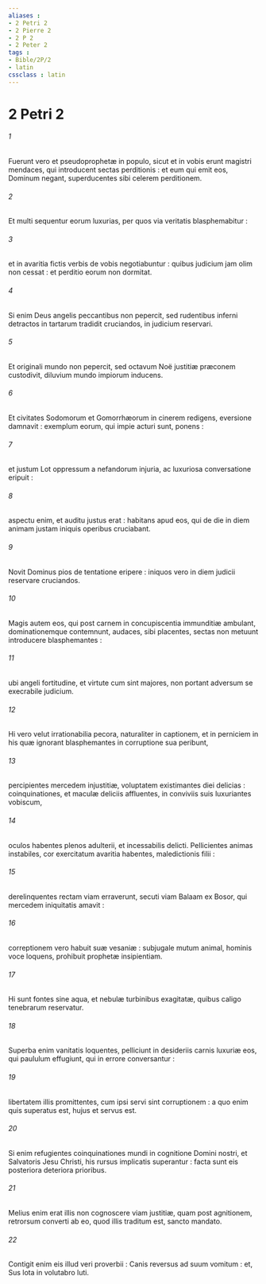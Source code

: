 ```yaml
---
aliases : 
- 2 Petri 2
- 2 Pierre 2
- 2 P 2
- 2 Peter 2
tags : 
- Bible/2P/2
- latin
cssclass : latin
---
```


# 2 Petri 2

###### 1
Fuerunt vero et pseudoprophetæ in populo, sicut et in vobis erunt magistri mendaces, qui introducent sectas perditionis : et eum qui emit eos, Dominum negant, superducentes sibi celerem perditionem.
###### 2
Et multi sequentur eorum luxurias, per quos via veritatis blasphemabitur :
###### 3
et in avaritia fictis verbis de vobis negotiabuntur : quibus judicium jam olim non cessat : et perditio eorum non dormitat.
###### 4
Si enim Deus angelis peccantibus non pepercit, sed rudentibus inferni detractos in tartarum tradidit cruciandos, in judicium reservari.
###### 5
Et originali mundo non pepercit, sed octavum Noë justitiæ præconem custodivit, diluvium mundo impiorum inducens.
###### 6
Et civitates Sodomorum et Gomorrhæorum in cinerem redigens, eversione damnavit : exemplum eorum, qui impie acturi sunt, ponens :
###### 7
et justum Lot oppressum a nefandorum injuria, ac luxuriosa conversatione eripuit :
###### 8
aspectu enim, et auditu justus erat : habitans apud eos, qui de die in diem animam justam iniquis operibus cruciabant.
###### 9
Novit Dominus pios de tentatione eripere : iniquos vero in diem judicii reservare cruciandos.
###### 10
Magis autem eos, qui post carnem in concupiscentia immunditiæ ambulant, dominationemque contemnunt, audaces, sibi placentes, sectas non metuunt introducere blasphemantes :
###### 11
ubi angeli fortitudine, et virtute cum sint majores, non portant adversum se execrabile judicium.
###### 12
Hi vero velut irrationabilia pecora, naturaliter in captionem, et in perniciem in his quæ ignorant blasphemantes in corruptione sua peribunt,
###### 13
percipientes mercedem injustitiæ, voluptatem existimantes diei delicias : coinquinationes, et maculæ deliciis affluentes, in conviviis suis luxuriantes vobiscum,
###### 14
oculos habentes plenos adulterii, et incessabilis delicti. Pellicientes animas instabiles, cor exercitatum avaritia habentes, maledictionis filii :
###### 15
derelinquentes rectam viam erraverunt, secuti viam Balaam ex Bosor, qui mercedem iniquitatis amavit :
###### 16
correptionem vero habuit suæ vesaniæ : subjugale mutum animal, hominis voce loquens, prohibuit prophetæ insipientiam.
###### 17
Hi sunt fontes sine aqua, et nebulæ turbinibus exagitatæ, quibus caligo tenebrarum reservatur.
###### 18
Superba enim vanitatis loquentes, pelliciunt in desideriis carnis luxuriæ eos, qui paululum effugiunt, qui in errore conversantur :
###### 19
libertatem illis promittentes, cum ipsi servi sint corruptionem : a quo enim quis superatus est, hujus et servus est.
###### 20
Si enim refugientes coinquinationes mundi in cognitione Domini nostri, et Salvatoris Jesu Christi, his rursus implicatis superantur : facta sunt eis posteriora deteriora prioribus.
###### 21
Melius enim erat illis non cognoscere viam justitiæ, quam post agnitionem, retrorsum converti ab eo, quod illis traditum est, sancto mandato.
###### 22
Contigit enim eis illud veri proverbii : Canis reversus ad suum vomitum : et, Sus lota in volutabro luti.
